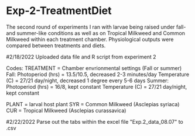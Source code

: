 # Exp-2-TreatmentDiet
The second round of experiments I ran with larvae being raised under fall- and summer-like conditions as well as on Tropical Milkweed and Common Milkweed within each treatment chamber. Physiological outputs were compared between treatments and diets.

#2/18/2022
Uploaded data file and R script from experiment 2

Codes:
TREATMENT = Chamber envrionmental settings (Fall or summer)
  Fall: 
    Photoperiod (hrs) = 13.5/10.5, decreased 2-3 minutes/day
    Temperature (C) = 27/21 day/night, decreased 1 degree every 5-6 days
  Summer:
    Photoperiod (hrs) = 16/8, kept constant
    Temperature (C) = 27/21 day/night, kept constant

PLANT = larval host plant
  SYR = Common Milkweed (Asclepias syriaca)
  CUR = Tropical Milkweed (Asclepias curassavica)

#2/22/2022
Parse out the tabs within the excel file "Exp.2_data_08.07" to .csv
